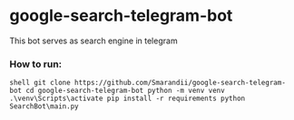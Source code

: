 # google-search-telegram-bot

This bot serves as search engine in telegram

### How to run:
`shell
git clone https://github.com/Smarandii/google-search-telegram-bot
cd google-search-telegram-bot
python -m venv venv
.\venv\Scripts\activate
pip install -r requirements
python SearchBot\main.py
`
